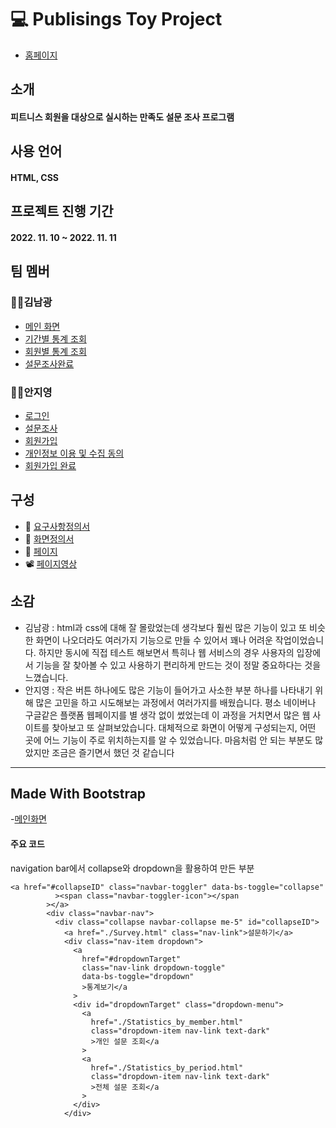 # 💻 Publisings Toy Project

- [홈페이지](https://kimnamkwang.github.io/Toy_project_Holy/HTMLs/index1.html)

## 소개

#### 피트니스 회원을 대상으로 실시하는 만족도 설문 조사 프로그램

## 사용 언어

#### HTML, CSS

## 프로젝트 진행 기간

#### 2022. 11. 10 ~ 2022. 11. 11

## 팀 멤버

### 🙋‍♂김남광

- [메인 화면](https://github.com/KimNamKwang/Toy_project_Holy/blob/master/docs/index.html)
- [기간별 통계 조회](https://github.com/KimNamKwang/Toy_project_Holy/blob/master/docs/HTMLs/Statistics_by_period.html)
- [회원별 통계 조회](https://github.com/KimNamKwang/Toy_project_Holy/blob/master/docs/HTMLs/Statistics_by_members.html)
- [설문조사완료](https://github.com/KimNamKwang/Toy_project_Holy/blob/master/docs/HTMLs/Survey_submit.html)

### 🙋‍♀안지영

- [로그인](https://github.com/KimNamKwang/Toy_project_Holy/blob/master/docs/HTMLs/Login.html)
- [설문조사](https://github.com/KimNamKwang/Toy_project_Holy/blob/master/docs/HTMLs/Survey.html)
- [회원가입](https://github.com/KimNamKwang/Toy_project_Holy/blob/master/docs/HTMLs/Join.html)
- [개인정보 이용 및 수집 동의](https://github.com/KimNamKwang/Toy_project_Holy/blob/master/docs/HTMLs/Join_agree.html)
- [회원가입 완료](https://github.com/KimNamKwang/Toy_project_Holy/blob/master/docs/HTMLs/Join_completion.html)

## 구성

- 📄 [요구사항정의서](https://docs.google.com/spreadsheets/d/123lKQAMeXs1e0xojYjV34sEz6893--HP/edit#gid=951428288)
- 📑 [화면정의서](https://github.com/KimNamKwang/Toy_project_Holy/blob/master/src/Images/Screen_definition_Holy.pdf)
- 📜 [페이지](https://kimnamkwang.github.io/Toy_project_Holy/)
- 📽 [페이지영상](https://www.youtube.com/watch?v=00qawzvbADU)

## 소감

- 김남광 : html과 css에 대해 잘 몰랐었는데 생각보다 훨씬 많은 기능이 있고 또 비슷한 화면이 나오더라도 여러가지 기능으로 만들 수 있어서 꽤나 어려운 작업이었습니다. 하지만 동시에 직접 테스트 해보면서 특히나 웹 서비스의 경우 사용자의 입장에서 기능을 잘 찾아볼 수 있고 사용하기 편리하게 만드는 것이 정말 중요하다는 것을 느꼈습니다.
- 안지영 : 작은 버튼 하나에도 많은 기능이 들어가고 사소한 부분 하나를 나타내기 위해 많은 고민을 하고 시도해보는 과정에서 여러가지를 배웠습니다. 평소 네이버나 구글같은 플랫폼 웹페이지를 별 생각 없이 썼었는데 이 과정을 거치면서 많은 웹 사이트를 찾아보고 또 살펴보았습니다. 대체적으로 화면이 어떻게 구성되는지, 어떤 곳에 어느 기능이 주로 위치하는지를 알 수 있었습니다. 마음처럼 안 되는 부분도 많았지만 조금은 즐기면서 했던 것 같습니다

<hr>

## Made With Bootstrap

-[메인화면](https://kimnamkwang.github.io/Toy_project_Holy/)

#### 주요 코드

navigation bar에서 collapse와 dropdown을 활용하여 만든 부분

```
<a href="#collapseID" class="navbar-toggler" data-bs-toggle="collapse"
          ><span class="navbar-toggler-icon"></span
        ></a>
        <div class="navbar-nav">
          <div class="collapse navbar-collapse me-5" id="collapseID">
            <a href="./Survey.html" class="nav-link">설문하기</a>
            <div class="nav-item dropdown">
              <a
                href="#dropdownTarget"
                class="nav-link dropdown-toggle"
                data-bs-toggle="dropdown"
                >통계보기</a
              >
              <div id="dropdownTarget" class="dropdown-menu">
                <a
                  href="./Statistics_by_member.html"
                  class="dropdown-item nav-link text-dark"
                  >개인 설문 조회</a
                >
                <a
                  href="./Statistics_by_period.html"
                  class="dropdown-item nav-link text-dark"
                  >전체 설문 조회</a
                >
              </div>
            </div>
```
